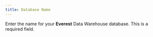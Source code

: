 ```yaml
---
title: Database Name
---
```



Enter the name for your **Everest**  Data Warehouse database. This is a required field.
